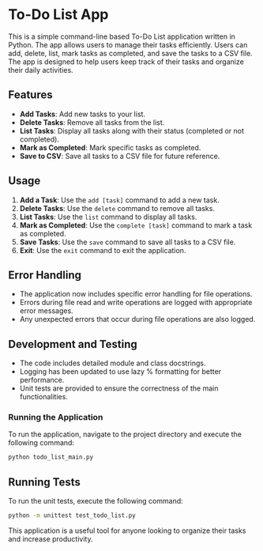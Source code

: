 # To-Do List App

This is a simple command-line based To-Do List application written in Python. The app allows users to manage their tasks efficiently. Users can add, delete, list, mark tasks as completed, and save the tasks to a CSV file. The app is designed to help users keep track of their tasks and organize their daily activities.

## Features
- **Add Tasks**: Add new tasks to your list.
- **Delete Tasks**: Remove all tasks from the list.
- **List Tasks**: Display all tasks along with their status (completed or not completed).
- **Mark as Completed**: Mark specific tasks as completed.
- **Save to CSV**: Save all tasks to a CSV file for future reference.

## Usage
1. **Add a Task**: Use the `add [task]` command to add a new task.
2. **Delete Tasks**: Use the `delete` command to remove all tasks.
3. **List Tasks**: Use the `list` command to display all tasks.
4. **Mark as Completed**: Use the `complete [task]` command to mark a task as completed.
5. **Save Tasks**: Use the `save` command to save all tasks to a CSV file.
6. **Exit**: Use the `exit` command to exit the application.

## Error Handling
- The application now includes specific error handling for file operations.
- Errors during file read and write operations are logged with appropriate error messages.
- Any unexpected errors that occur during file operations are also logged.

## Development and Testing
- The code includes detailed module and class docstrings.
- Logging has been updated to use lazy % formatting for better performance.
- Unit tests are provided to ensure the correctness of the main functionalities.

### Running the Application
To run the application, navigate to the project directory and execute the following command:

```bash
python todo_list_main.py
```
## Running Tests
To run the unit tests, execute the following command:
```bash
python -m unittest test_todo_list.py
```
This application is a useful tool for anyone looking to organize their tasks and increase productivity.

